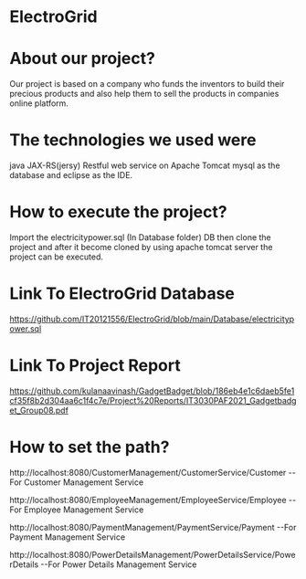 # ElectroGrid

# About our project?
Our project is based on a company who funds the inventors to build their precious products and also help them to sell the products in companies online platform.


#  The technologies we used were
java JAX-RS(jersy) Restful web service on Apache  Tomcat  mysql as the database and eclipse as the IDE.


# How to execute the project?
Import the electricitypower.sql (In Database folder) DB then clone the project and after it become cloned by using apache tomcat server the project can be executed.

#  Link  To ElectroGrid Database
https://github.com/IT20121556/ElectroGrid/blob/main/Database/electricitypower.sql


#  Link  To Project  Report
https://github.com/kulanaavinash/GadgetBadget/blob/186eb4e1c6daeb5fe1cf35f8b2d304aa6c1f4c7e/Project%20Reports/IT3030PAF2021_Gadgetbadget_Group08.pdf


# How to set the path?
http://localhost:8080/CustomerManagement/CustomerService/Customer   -- For Customer Management Service

http://localhost:8080/EmployeeManagement/EmployeeService/Employee   --For Employee Management Service 

http://localhost:8080/PaymentManagement/PaymentService/Payment        --For Payment Management Service

http://localhost:8080/PowerDetailsManagement/PowerDetailsService/PowerDetails  --For Power Details Management Service













